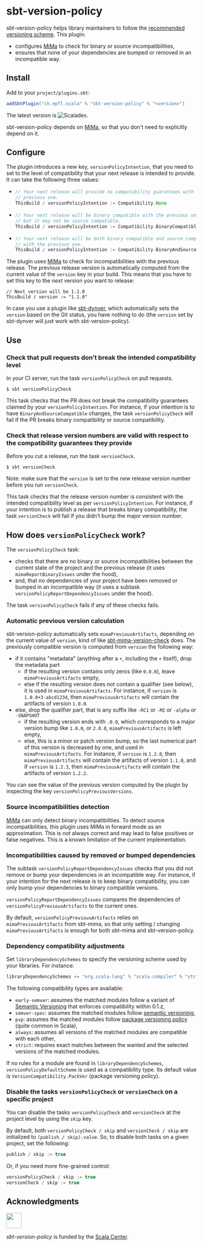 # sbt-version-policy

sbt-version-policy helps library maintainers to follow the [recommended versioning scheme].
This plugin:

- configures [MiMa] to check for binary or source incompatibilities,
- ensures that none of your dependencies are bumped or removed in an incompatible way.

## Install

Add to your `project/plugins.sbt`:

```scala
addSbtPlugin("ch.epfl.scala" % "sbt-version-policy" % "<version>")
```

The latest version is ![Scaladex](https://index.scala-lang.org/scalacenter/sbt-version-policy/sbt-version-policy/latest.svg).

sbt-version-policy depends on [MiMa], so that you don't need to explicitly
depend on it.

## Configure

The plugin introduces a new key, `versionPolicyIntention`, that you need
to set to the level of compatibility that your next release is intended
to provide. It can take the following three values:

- ~~~ scala
  // Your next release will provide no compatibility guarantees with the
  // previous one.
  ThisBuild / versionPolicyIntention := Compatibility.None
  ~~~
- ~~~ scala
  // Your next release will be binary compatible with the previous one,
  // but it may not be source compatible.
  ThisBuild / versionPolicyIntention := Compatibility.BinaryCompatible
  ~~~
- ~~~ scala
  // Your next release will be both binary compatible and source compatible
  // with the previous one.
  ThisBuild / versionPolicyIntention := Compatibility.BinaryAndSourceCompatible
  ~~~

The plugin uses [MiMa] to check for incompatibilities with the previous
release. The previous release version is automatically computed from
the current value of the `version` key in your build. This means that
you have to set this key to the _next_ version you want to release:

~~~
// Next version will be 1.1.0
ThisBuild / version := "1.1.0"
~~~

In case you use a plugin like [sbt-dynver], which automatically sets
the `version` based on the Git status, you have nothing to do (the
`version` set by sbt-dynver will just work with sbt-version-policy).

## Use

### Check that pull requests don’t break the intended compatibility level

In your CI server, run the task `versionPolicyCheck` on pull requests.

~~~
$ sbt versionPolicyCheck
~~~

This task checks that the PR does not break the compatibility guarantees
claimed by your `versionPolicyIntention`. For instance, if your intention
is to have `BinaryAndSourceCompatible` changes, the task
`versionPolicyCheck` will fail if the PR breaks binary compatibility
or source compatibility.

### Check that release version numbers are valid with respect to the compatibility guarantees they provide

Before you cut a release, run the task `versionCheck`.

~~~
$ sbt versionCheck
~~~

Note: make sure that the `version` is set to the new release version
number before you run `versionCheck`.

This task checks that the release version number is consistent with the
intended compatibility level as per `versionPolicyIntention`. For instance,
if your intention is to publish a release that breaks binary compatibility,
the task `versionCheck` will fail if you didn’t bump the major version
number.

## How does `versionPolicyCheck` work?

The `versionPolicyCheck` task:

- checks that there are no binary or source incompatibilities
  between the current state of the project and the previous
  release (it uses `mimaReportBinaryIssues` under the hood),
- and, that no dependencies of your project have been removed
  or bumped in an incompatible way (it uses a subtask
  `versionPolicyReportDependencyIssues` under the hood).

The task `versionPolicyCheck` fails if any of these checks fails.

### Automatic previous version calculation

sbt-version-policy automatically sets `mimaPreviousArtifacts`, depending on the current value of `version`, kind of like
[sbt-mima-version-check](https://github.com/ChristopherDavenport/sbt-mima-version-check) does.
The previously compatible version is computed from `version` the following way:

- if it contains "metadata" (anything after a `+`, including the `+` itself), drop the
  metadata part
  - if the resulting version contains only zeros (like `0.0.0`), leave `mimaPreviousArtifacts` empty,
  - else if the resulting version does not contain a qualifier (see below), it is used in
    `mimaPreviousArtifacts`. For instance, if `version` is `1.0.0+3-abcd1234`, then
    `mimaPreviousArtifacts` will contain the artifacts of version `1.0.0`.
- else, drop the qualifier part, that is any suffix like `-RC1` or `-M2` or `-alpha` or `-SNAPSHOT`
  - if the resulting version ends with `.0.0`, which corresponds to a major version bump
    like `1.0.0`, or `2.0.0`, `mimaPreviousArtifacts` is left empty,
  - else, this is a minor or patch version bump, so the last numerical part of this version
    is decreased by one, and used in `mimaPreviousArtifacts`. For instance, if `version` is
    `1.2.0`, then `mimaPreviousArtifacts` will contain the artifacts of version `1.1.0`, and
    if `version` is `1.2.3`, then `mimaPreviousArtifacts` will contain the artifacts of
    version `1.2.2`.

You can see the value of the previous version computed by the plugin by inspecting the key
`versionPolicyPreviousVersions`.

### Source incompatibilities detection

[MiMa] can only detect binary incompatibilities. To detect source incompatibilities, this
plugin uses MiMa in forward mode as an approximation. This is not always correct and may
lead to false positives or false negatives. This is a known limitation of the current
implementation.

### Incompatibilities caused by removed or bumped dependencies

The subtask `versionPolicyReportDependencyIssues` checks that you did not remove or
bump your dependencies in an incompatible way. For instance, if your intention for
the next release is to keep binary compatibility, you can only bump your dependencies
to binary compatible versions.

`versionPolicyReportDependencyIssues` compares the dependencies of `versionPolicyPreviousArtifacts` to the current ones.

By default, `versionPolicyPreviousArtifacts` relies on `mimaPreviousArtifacts` from sbt-mima, so that only setting / changing `mimaPreviousArtifacts` is enough for both sbt-mima and sbt-version-policy.

### Dependency compatibility adjustments

Set `libraryDependencySchemes` to specify the versioning scheme used by your libraries.
For instance:

```scala
libraryDependencySchemes += "org.scala-lang" % "scala-compiler" % "strict"
```

The following compatibility types are available:
- `early-semver`: assumes the matched modules follow a variant of [Semantic Versioning](https://semver.org) that enforces compatibility within 0.1.z,
- `semver-spec`: assumes the matched modules follow [semantic versioning](https://semver.org),
- `pvp`: assumes the matched modules follow [package versioning policy](https://pvp.haskell.org) (quite common in Scala),
- `always`: assumes all versions of the matched modules are compatible with each other,
- `strict`: requires exact matches between the wanted and the selected versions of the matched modules.

If no rules for a module are found in `libraryDependencySchemes`, `versionPolicyDefaultScheme` is used
as a compatibility type. Its default value is `VersionCompatibility.PackVer` (package versioning policy).

### Disable the tasks `versionPolicyCheck` or `versionCheck` on a specific project

You can disable the tasks `versionPolicyCheck` and `versionCheck` at the
project level by using the `skip` key.

By default, both `versionPolicyCheck / skip` and `versionCheck / skip` are
initialized to `(publish / skip).value`. So, to disable both tasks on
a given project, set the following:

~~~ scala
publish / skip := true
~~~

Or, if you need more fine-grained control:

~~~ scala
versionPolicyCheck / skip := true
versionCheck / skip := true
~~~

## Acknowledgments

<img src="https://scala.epfl.ch/resources/img/scala-center-swirl.png" width="40px" />

*sbt-version-policy* is funded by the [Scala Center](https://scala.epfl.ch).

[recommended versioning scheme]: https://docs.scala-lang.org/overviews/core/binary-compatibility-for-library-authors.html#recommended-versioning-scheme
[MiMa]: https://github.com/lightbend/mima
[sbt-dynver]: https://github.com/dwijnand/sbt-dynver